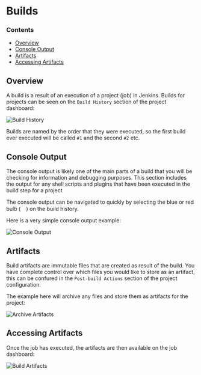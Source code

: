 # Builds
<!--TOC_START-->
### Contents
- [Overview](#overview)
- [Console Output](#console-output)
- [Artifacts](#artifacts)
- [Accessing Artifacts](#accessing-artifacts)

<!--TOC_END-->
## Overview
A build is a result of an execution of a project (job) in Jenkins.
Builds for projects can be seen on the `Build History` section of the project dashboard:

![Build History](https://lh3.googleusercontent.com/06Et4v1n-eC5_Dq67LiI-pct1crrXtrKypg6AyVgY_gkfoU3jWxxykNHOJNen6BTMwSZlu1GnhPUrrJYCBDQapCzrQScK4hcslMQ1GIH5c19Mz0d3At_BgIUdcysyxaOQos7AoUPyWGUqtxLi-BIZdaqdKMbXdkUqNDCW7y8I8cEwSfIMf_3_O0sMQUiCAq8J0vPxlPM9FNqtbl8h0BTeLBDHed5WrXiOOHq8lllflcD85rbI0xP5XA1dbHet_-QCIA3wE6p2f6XECtZfYUC7JcCEvBXleXQrT4Ijal_Efxfqw4n3v71OTd53Au6JGS8gkVKIghSBjAdH6mafTyRv7_b9i5CD6izk3Q6E3wzHgyGS8shRQPt1__YjsE9jnFoTTktwxui9h2_7jGn5RxBf1Oz-mnXJKkXAi3Y_GF5oErfp3-GBTtORZ1NZ6MfgB6c8dlCNUOg_rUKalQN3fk18XB2mqW_nHzujSxIv6GRmFuLJYJ8yCfQPJhDsxpOhjIt26tqqKqD5tW4ooiEGsk-xxyS1VDK-wi0-bFRubjlDP_5IPbEU-9sJEswE_XnOKMNk03xQT1TLl7iirpJrPr12KaoZqsgBqO3itSVLbu9eJRziYIHl5_Pfab9gDO2oApzHCbBjgWZ9OXO6LjJEio6BwL3KKyPWIrUn5Iw2R6kJorIgCOMMaPUpwAjCKxujK8XTwJxcELlNm7si6PHlowJ8juJjcTZIn4W_kRhmuP1YOppD_iO=w422-h189-no)

Builds are named by the order that they were executed, so the first build ever executed will be called `#1` and the second `#2` etc.

## Console Output
The console output is likely one of the main parts of a build that you will be checking for information and debugging purposes.
This section includes the output for any shell scripts and plugins that have been executed in the build step for a project

The console output can be navigated to quickly by selecting the blue or red bulb (<img height="15" src="https://lh3.googleusercontent.com/B5jJbglc5X61XbXAWK_puHwoxjVsVpcTTEToSTGRHN1W_qavtCcVSCYjwZ1k9KcAJb_28ZULWCxN6YhxgkS7B3pSC6XjxHlU2qAAaD2N6z40xjj91UrsNzC_K3qQfwuv6ZsjTA37BdXSE_FIvfjiYBtebgKuxa44MvUbqvN7A8fgbrEICgQhvWkcwb4gsMDq7EY52krPyxjbkkeZODDeJTtc27kon-ZXEfLke1ov57n5TbqedC0wa87xlFoVLw2avme3I2YNlCxfw5b5fJ-YJ_YN1QDOwpUFOMVh8tOxM6YBqtD-dVIMzGNvI3irTpFUrBXPSzCnd9WP4uNUR5v2B-5BIM1w6JdIPaObPmm89pXrqLy0UYsGctfUqd4Y6SN372rEv8ZiIVt8mYqZmg6d3D-MU3xMf32nSmR2UFkaG6IYwGT2w-y-zuLJU179iiHRsXF9NQzNL5cUfkjgWc1VL3s81wfZGBO81WwzAcXx1Tgiw4hLaGw9xUV2at0NZksfOJHdzOGqcIV5sEzFlL3sYU6xftnINZxUDR4vaPaF1xuegUZWHQxFg3bp5Sag7VQ-b2OqoO2j1I46f-ikzqkX4GzYvORjLgceAJ4mLuXURt9A5QdzrvdC7LBo43bwctj3UckEllx89iwcNTURkOE6a6DDcVXu7LRWt-tikGoKgE1lB0SyHlcF2teB9qhIawT7bguRn1fUckUAiDnF-eYa_Js1oCzNf2bRaeVIBrWlXCSvtZd2=w22-h20-no">) on the build history.

Here is a very simple console output example:

![Console Output](https://lh3.googleusercontent.com/EFczWADmtwqLjlr0XEd4iTNjDM4asKOhaeyhB_cQSFqGmK8vwxuFyY9AOXZVU-O_lHDHfaL1f8b7TCcIRze8-A9Svgb_F4ozuMLJG7qtuOr-jCTe_i2e6MZfEYuUEMPVOCLe269Lxuz0duZLjlV6nHHBBHKaQ7HBBGihUKe-kQ1dQuG2_mb7c1lGaSaVQNwFkwUDYggTYFMp09ypVltK8cUEtw02JsN4aWfbbnK9ze3xHI75LsIq1w3ot8AYB9xjW7gL30audvGa0VCtAQr1-5wk-3bR1QGdX1bBcJS2Jtd-Zur9FI6ZEtna-4cDRAvi-cyssk5tmFVN_GbiejMb-dSAn1r3O5t7Ay7jmEqdkypUqQtbcQhTO2y_5MHUhqaBKaecFgZ9OT3zVk37ArOklrJY_mwJp4f1w2bvfbOw_mKzufNWWt-2x0CgChEfvteOSukiRmyYCJaoYa3AVfhQRHlSZ7WJV2bUQABWtngz-A1r8W40dyZ4UM6AFQqW7uUWfj36iOWkvE4SEd-smcL4L0HUr0kglBdL4PT0YQSTVVADkRI2TQeuR-OhfiwStaKFezGbMIRVNmy1_O5O0dS-HRyo89zTCLzAeM4xS1MZM187f11aaeilzlAKYWmc5bnz1Dd-kZ0WkGv_skyI5cobOSH7v936MlEsa7lhJMsXWm59KXygAkyPhKsSKmUUormqI4CSVmZp8OPs4rqIVsPbYbhZ6Knb4hquwNWMmOfT_mIB58-h=w543-h198-no)

## Artifacts
Build artifacts are immutable files that are created as result of the build.
You have complete control over which files you would like to store as an artifact, this can be confured in the `Post-build Actions` section of the project configuration.

The example here will archive any files and store them as artifacts for the project:

![Archive Artifacts](https://lh3.googleusercontent.com/baKKp5oEBI9JVNkw4ykyjB5nFTeAFXJFok5_TtOkD8I0ksIdzoFqYdpbquOmTXQIMiHiS9PKic31rc8yOAvL5Sjr0Ocm6w4j-PewjYjwkRdEvw3mo9gKoKu560h_bZSIb7QUu4UY_nwMihnX9FHJ-rKORN8Sfay3iLMpEJlu3XnaYwxz2grbsY5eYcEClLmGH9lq1mJoBdjpPxYkkmbQu8B7-XQH01nvS3-j0XO76DqlpWxRYFI61K79SEdNLq2oRVXQ8T1d2X0f9nXriso0O5Rjo7H6YtJ8G5hQPBR5dSpwedGkfbfodz2dCt9PHpFRfAeodmYxBYTfVc07OKgqW5_kqqX5-fGIlqBu4-oU2suzqtY3ECw7L2tgB4XClGE2aS6sXT2mALP4KCUy7MqVbcRmlPXbMTJgAxe5n7gMiAM8z2Hsaif60D8HcFfC6TQmRTAUBc6H9vru0zW5avtaVv5ypnp50rWpdx6EjkoMLEhPleH0H15a_jvfAMFNWoEnJ8JImC9jxknviKYavsGwRwqN90GT6josfKEDsaU0DiAlWVuTPVKx1mFWUaog8m_kHyW8huguk4by60YCRRaFGYLu3mLuMTvcnuQqtkd29OqALpq5TNXNeHRbl9gEmak0Z6PepmAloKNsdOIGYtusXXn0tgZTcmdBidIbP_au4KQBBMfcQsVzfxa8BARKSx9dMOq9aMUwMQ2YjiAIY2hWBGaK6pcv1aF02sKEU-wZA2dL2Att=w1161-h276-no)

## Accessing Artifacts
Once the job has executed, the artifacts are then available on the job dashboard:

![Build Artifacts](https://lh3.googleusercontent.com/Petsj_ebr2qS3OZXyPfCwg79KEn7kfX8MtINz8Wg2asgJUfgNADgcR0HSmBdVRi3Qo_NIm9CQQBn8hzDtK2cpywJqyP6Gu6EoMjne6vkBBAT3O34bKYuPC64l44jQqIiHEJ73T3oi6CeVsUnvkABw_2O0m9q2wS13zVulXCnEVg2tKYPXZPQyFbtgxBriH-Ls94v-hvCBQl4_oWCIZbiqDbBh8Qnhek3W5X3F81baUMXX2mF2IRxUKagOcN2DC_on10bWjKmwCkiBcqk5eSwz-igaF1Gu8n_O1buVFy-xKnf2gMdKskjjl3PrkrqPyD1kq4W_1LOCpuY08Wa7BXT2CE6qgMfRsiBvyiwvr0_QmhyH8JxKAQjyJkfdTYlziBbte9ayPe9hqvu-H8BylON0YKDC3qvcgC6P5npgqZLbK9iXeittZMfE4lF4WWIJUggMxXViELa_ehI9-D0cDPYV7cM5h4Pq67AGO4R8mD4J5baGE7OoXs6DVBvfjPLAh8YGvV2TAhb7aRgU1DFGjzBv1uwQm9zQ7BM0N-51aRjSW6lthX2glngNXSWYbmbPW71itdBehgETOGZiH9agydzkASB4xi0tCAmaMwTTTNbI8BW8yh-zGPvZDumX8nZHL4Pch6UXdFeKhI8oUq-S5WiF1LQ0k8xy3oc_PLRlVsCyohckB_RzYd5XjdGJNRIlOzXov_cDHJqhybLJFJedgpkg7G4_Dxw3EKOn4qHfr9aKNmNRhmp=w443-h355-no)
